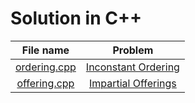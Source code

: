 # Solution in C++

|File name|Problem|
|:---:|:---:|
|[ordering.cpp]([ordering.cpp])|[Inconstant Ordering](https://codingcompetitions.withgoogle.com/codejamio/round/00000000004360f2/00000000007772ed)
|[offering.cpp]([offering.cpp])|[Impartial Offerings](https://codingcompetitions.withgoogle.com/codejamio/round/00000000004360f2/0000000000777098)
